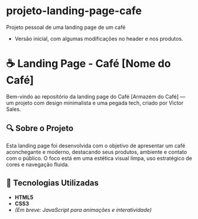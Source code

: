 
# projeto-landing-page-cafe
Projeto pessoal de uma landing page de um  café
- Versão inicial, com algumas modificações no header e nos produtos.

# ☕ Landing Page - Café [Nome do Café]

Bem-vindo ao repositório da landing page do Café [Armazém do Café] — um projeto com design minimalista e uma pegada tech, criado por Victor Sales.

## 🔍 Sobre o Projeto

Esta landing page foi desenvolvida com o objetivo de apresentar um café aconchegante e moderno, destacando seus produtos, ambiente e contato com o público. O foco está em uma estética visual limpa, uso estratégico de cores e navegação fluida.


## 🧱 Tecnologias Utilizadas

- **HTML5**
- **CSS3**
- *(Em breve: JavaScript para animações e interatividade)*

